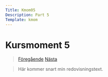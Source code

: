 ```yaml
---
Title: Kmom05
Description: Part 5
Template: kmom
---
```


Kursmoment 5
==================
><a href="kmom04" class="show"><i class="fas fa-arrow-left"></i> Föregående</a> <a href="kmom06" class="show">Nästa <i class="fas fa-arrow-right"></i> </a>

>Här kommer snart min redovisningstext.
